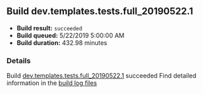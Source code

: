 ## Build dev.templates.tests.full_20190522.1
- **Build result:** `succeeded`
- **Build queued:** 5/22/2019 5:00:00 AM
- **Build duration:** 432.98 minutes
### Details
Build [dev.templates.tests.full_20190522.1](https://winappstudio.visualstudio.com/web/build.aspx?pcguid=a4ef43be-68ce-4195-a619-079b4d9834c2&builduri=vstfs%3a%2f%2f%2fBuild%2fBuild%2f28057) succeeded
Find detailed information in the [build log files](https://uwpctdiags.blob.core.windows.net/buildlogs/dev.templates.tests.full_20190522.1_logs.zip)
